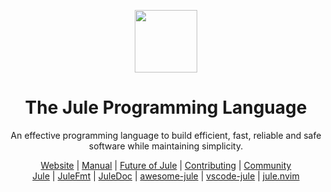 <div align="center">
<p>
    <img width="100" src="https://raw.githubusercontent.com/julelang/resources/master/jule_icon.svg?sanitize=true">
</p>
<h1>The Jule Programming Language</h1>

An effective programming language to build efficient, fast, reliable and safe software while maintaining simplicity.

[Website](https://jule.dev) |
[Manual](https://manual.jule.dev) |
[Future of Jule](https://jule.dev/future-of-jule) |
[Contributing](https://jule.dev/contribute) |
[Community](https://jule.dev/community)
<br>
[Jule](https://github.com/julelang/jule) |
[JuleFmt](https://github.com/julelang/julefmt) |
[JuleDoc](https://github.com/julelang/juledoc) |
[awesome-jule](https://github.com/julelang/awesome-jule) |
[vscode-jule](https://github.com/julelang/vscode-jule) |
[jule.nvim](https://github.com/julelang/jule.nvim)

</div>

